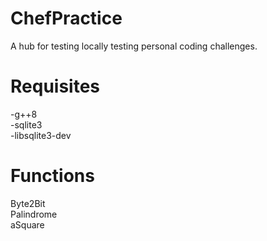 # ChefPractice
A hub for testing locally testing personal coding challenges.

# Requisites
-g++8</br>
-sqlite3</br>
-libsqlite3-dev</br>

# Functions
Byte2Bit</br>
Palindrome</br>
aSquare</br>
